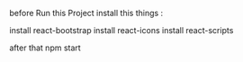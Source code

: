 before Run this Project install this things :

install react-bootstrap
install react-icons
install react-scripts

after that
npm start

